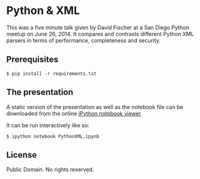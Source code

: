 Python & XML
============

This was a five minute talk given by David Fischer at a San Diego Python
meetup on June 26, 2014. It compares and contrasts different Python XML
parsers in terms of performance, completeness and security.


## Prerequisites

    $ pip install -r requirements.txt


## The presentation

A static version of the presentation as well as the notebook file can be
downloaded from the online [iPython notebook viewer][notebook-viewer]

[notebook-viewer]: http://nbviewer.ipython.org/gist/davidfischer/4041a861cfa306cad9ac

It can be run interactively like so:

    $ ipython notebook PythonXML.ipynb


## License

Public Domain. No rights reserved.
